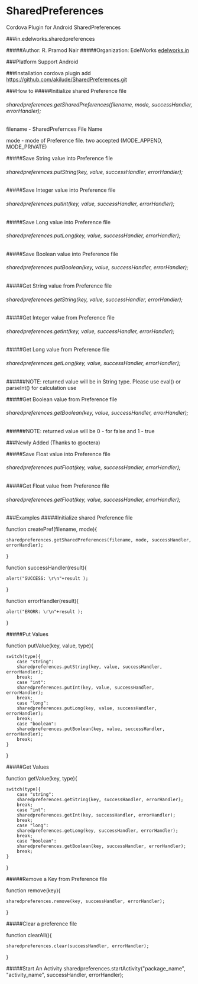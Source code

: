 SharedPreferences
=================

Cordova Plugin for Android SharedPreferences

###in.edelworks.sharedpreferences

#####Author: R. Pramod Nair
#####Organization: EdelWorks [edelworks.in](http://edelworks.in)

###Platform Support
Android

###Installation
cordova plugin add https://github.com/akilude/SharedPreferences.git


###How to
#####Initialize shared Preference file

###### sharedpreferences.getSharedPreferences(filename, mode, successHandler, errorHandler);
filename - SharedPrefernces File Name

mode - mode of Preference file. two accepted (MODE_APPEND, MODE_PRIVATE)


#####Save String value into Preference file
###### sharedpreferences.putString(key, value, successHandler, errorHandler);

#####Save Integer value into Preference file
###### sharedpreferences.putInt(key, value, successHandler, errorHandler);

#####Save Long value into Preference file
###### sharedpreferences.putLong(key, value, successHandler, errorHandler);

#####Save Boolean value into Preference file
###### sharedpreferences.putBoolean(key, value, successHandler, errorHandler);

#####Get String value from Preference file
###### sharedpreferences.getString(key, value, successHandler, errorHandler);

#####Get Integer value from Preference file
###### sharedpreferences.getInt(key, value, successHandler, errorHandler);

#####Get Long value from Preference file
###### sharedpreferences.getLong(key, value, successHandler, errorHandler);
######NOTE: returned value will be in String type. Please use eval() or parseInt() for calculation use

#####Get Boolean value from Preference file
###### sharedpreferences.getBoolean(key, value, successHandler, errorHandler);
######NOTE: returned value will be 0 - for false and 1 - true

###Newly Added (Thanks to @octera)

#####Save Float value into Preference file
###### sharedpreferences.putFloat(key, value, successHandler, errorHandler);

#####Get Float value from Preference file
###### sharedpreferences.getFloat(key, value, successHandler, errorHandler);


###Examples
#####Initialize shared Preference file

function createPref(filename, mode){

	sharedpreferences.getSharedPreferences(filename, mode, successHandler, errorHandler);
	
}
   

function successHandler(result){

	alert("SUCCESS: \r\n"+result );
	
}

function errorHandler(result){

	alert("ERORR: \r\n"+result );
	
}

#####Put Values

function putValue(key, value, type){

	switch(type){
		case "string":
		sharedpreferences.putString(key, value, successHandler, errorHandler);
		break;
		case "int":
		sharedpreferences.putInt(key, value, successHandler, errorHandler);
		break;
		case "long":
		sharedpreferences.putLong(key, value, successHandler, errorHandler);
		break;
		case "boolean":
		sharedpreferences.putBoolean(key, value, successHandler, errorHandler);
		break;
	}
	
}


#####Get Values

function getValue(key, type){

	switch(type){
		case "string":
		sharedpreferences.getString(key, successHandler, errorHandler);
		break;
		case "int":
		sharedpreferences.getInt(key, successHandler, errorHandler);
		break;
		case "long":
		sharedpreferences.getLong(key, successHandler, errorHandler);
		break;
		case "boolean":
		sharedpreferences.getBoolean(key, successHandler, errorHandler);
		break;
	}
	
}


#####Remove a Key from Preference file

function remove(key){

	sharedpreferences.remove(key, successHandler, errorHandler);
	
}

#####Clear a preference file

function clearAll(){

	sharedpreferences.clear(successHandler, errorHandler);
	
}





#####Start An Activity
	sharedpreferences.startActivity("package_name", "activity_name", successHandler, errorHandler);


